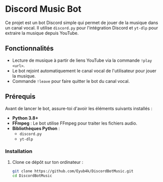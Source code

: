 # Discord Music Bot

Ce projet est un bot Discord simple qui permet de jouer de la musique dans un canal vocal. Il utilise `discord.py` pour l'intégration Discord et `yt-dlp` pour extraire la musique depuis YouTube.

## Fonctionnalités

- Lecture de musique à partir de liens YouTube via la commande `!play <url>`.
- Le bot rejoint automatiquement le canal vocal de l'utilisateur pour jouer la musique.
- Commande `!leave` pour faire quitter le bot du canal vocal.

## Prérequis

Avant de lancer le bot, assure-toi d'avoir les éléments suivants installés :

- **Python 3.8+**
- **FFmpeg** : Le bot utilise FFmpeg pour traiter les fichiers audio.
- **Bibliothèques Python** :
  - `discord.py`
  - `yt-dlp`

### Installation

1. Clone ce dépôt sur ton ordinateur :

   ```bash
   git clone https://github.com/Eyub4k/DiscordBotMusic.git
   cd DiscordBotMusic
